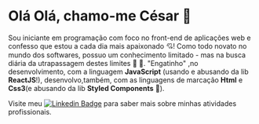 # Olá Olá, chamo-me César :wave:
Sou iniciante em programação com foco no front-end de aplicações web e confesso que estou a cada dia mais apaixonado :cupid:! 
Como todo novato no mundo dos softwares, possuo um conhecimento limitado - mas na busca diária da utrapassagem destes limites :muscle: :runner:.
"Engatinho" ,no desenvolvimento, com a linguagem **JavaScript** (usando e abusando da lib **ReactJS**!), 
 desenvolvo,também, com as linguagens de marcação **Html** e **Css3**(e abusando da lib **Styled Components** :nail_care:).





Visite meu [![Linkedin Badge](https://img.shields.io/badge/-LinkedIn-blue?style=flat-square&logo=Linkedin&logoColor=white&link=https://www.linkedin.com/in/omariosouto)](https://www.linkedin.com/in/c%C3%A9sar-damasceno-56bb8a1b0/) para saber mais sobre minhas atividades profissionais.
